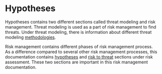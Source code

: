 # Hypotheses

Hypotheses contains two different sections called threat modeling and risk management. Threat modeling is used as a part of risk management to find threats. Under threat modeling, there is information about different threat modeling [methodologies](https://github.com/JYVSECTEC/PHR-model/tree/master/Hypotheses/Threat%20Modeling/Methodologies/README.md). 

Risk management contains different phases of risk management process. As a difference compared to several other risk management processes, this documentation contains [hypotheses](https://github.com/JYVSECTEC/PHR-model/tree/master/Hypotheses/Risk%20Management/Risk%20Assessment/Hypotheses/README.md) and [risk to threat](https://github.com/JYVSECTEC/PHR-model/tree/master/Hypotheses/Risk%20Management/Risk%20Assessment/Risk%20to%20Threat/README.md) sections under risk assessment. These two sections are important in this risk management documentation.

